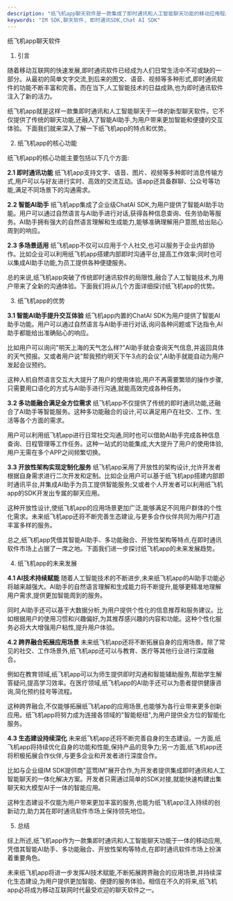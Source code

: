```yaml
---
description: "纸飞机app聊天软件是一款集成了即时通讯和人工智能聊天功能的移动应用程序。本文将深入探讨纸飞机app的特点、优势和未来发展趋势。"
keywords: "IM SDK,聊天软件, 即时通讯SDK,Chat AI SDK"
---
```

纸飞机app聊天软件

1. 引言

随着移动互联网的快速发展,即时通讯软件已经成为人们日常生活中不可或缺的一部分。从最初的简单文字交流,到后来的图文、语音、视频等多种形式,即时通讯软件的功能不断丰富和完善。而在当下,人工智能技术的日益成熟,也为即时通讯软件注入了新的活力。

纸飞机app就是这样一款集即时通讯和人工智能聊天于一体的新型聊天软件。它不仅提供了传统的聊天功能,还融入了智能AI助手,为用户带来更加智能和便捷的交互体验。下面我们就来深入了解一下纸飞机app的特点和优势。

2. 纸飞机app的核心功能

纸飞机app的核心功能主要包括以下几个方面:

**2.1 即时通讯功能**
纸飞机app支持文字、语音、图片、视频等多种即时消息传输方式,用户可以与好友进行实时、高效的交流互动。该app还具备群聊、公众号等功能,满足不同场景下的沟通需求。

**2.2 智能AI助手**
纸飞机app集成了企业级ChatAI SDK,为用户提供了智能AI助手功能。用户可以通过自然语言与AI助手进行对话,获得各种信息查询、任务协助等服务。AI助手拥有强大的自然语言理解和生成能力,能够准确理解用户意图,给出贴心周到的响应。

**2.3 多场景适用**
纸飞机app不仅可以应用于个人社交,也可以服务于企业内部协作。比如企业可以利用纸飞机app搭建内部即时沟通平台,提高工作效率;同时也可以集成AI助手功能,为员工提供各种便捷服务。

总的来说,纸飞机app突破了传统即时通讯软件的局限性,融合了人工智能技术,为用户带来了全新的沟通体验。下面我们将从几个方面详细探讨纸飞机app的优势。

3. 纸飞机app的优势

**3.1 智能AI助手提升交互体验**
纸飞机app内置的ChatAI SDK为用户提供了智能AI助手功能。用户可以通过自然语言与AI助手进行对话,询问各种问题或下达指令,AI助手都能给出准确贴心的响应。

比如用户可以询问"明天上海的天气怎么样?"AI助手就会查询天气信息,并返回具体的天气预报。又或者用户说"帮我预约明天下午3点的会议",AI助手就能自动为用户发起会议预约。

这种人机自然语言交互大大提升了用户的使用体验,用户不再需要繁琐的操作步骤,只需要用口语化的方式与AI助手进行沟通,就能高效完成各种任务。

**3.2 多功能融合满足全方位需求**
纸飞机app不仅提供了传统的即时通讯功能,还融合了AI助手等智能服务。这种多功能融合的设计,可以满足用户在社交、工作、生活等各个方面的需求。

用户可以利用纸飞机app进行日常社交沟通,同时也可以借助AI助手完成各种信息查询、日程管理等工作任务。这种一站式的功能集成,大大提升了用户的使用体验,用户无需在多个APP之间频繁切换。

**3.3 开放性架构实现定制化服务**
纸飞机app采用了开放性的架构设计,允许开发者根据自身需求进行二次开发和定制。比如企业用户可以基于纸飞机app搭建内部即时通讯平台,并集成AI助手为员工提供智能服务;又或者个人开发者可以利用纸飞机app的SDK开发出专属的聊天应用。

这种开放性设计,使纸飞机app的应用场景更加广泛,能够满足不同用户群体的个性化需求。未来纸飞机app还将不断完善生态建设,与更多合作伙伴共同为用户打造丰富多样的服务。

总之,纸飞机app凭借其智能AI助手、多功能融合、开放性架构等特点,在即时通讯软件市场上占据了一席之地。下面我们进一步探讨纸飞机app的未来发展趋势。

4. 纸飞机app的未来发展

**4.1 AI技术持续赋能**
随着人工智能技术的不断进步,未来纸飞机app的AI助手功能必将越来越强大。AI助手的自然语言理解和生成能力将不断提升,能够更精准地理解用户需求,提供更加智能周到的服务。

同时,AI助手还可以基于大数据分析,为用户提供个性化的信息推荐和服务建议。比如根据用户的使用习惯和兴趣偏好,为其推荐感兴趣的内容和功能。这种个性化服务必将大大增强用户粘性,提升用户体验。

**4.2 跨界融合拓展应用场景**
未来纸飞机app还将不断拓展自身的应用场景。除了常见的社交、工作场景外,纸飞机app还可以与教育、医疗等其他行业进行深度融合。

例如在教育领域,纸飞机app可以为师生提供即时沟通和智能辅助服务,帮助学生解答疑问,提高学习效率。在医疗领域,纸飞机app的AI助手还可以为患者提供健康咨询,简化预约挂号等流程。

这种跨界融合,不仅能够拓展纸飞机app的应用场景,也能够为各行业带来更多创新应用。纸飞机app将努力成为连接各领域的"智能枢纽",为用户提供全方位的智能化服务。

**4.3 生态建设持续深化**
未来纸飞机app还将不断完善自身的生态建设。一方面,纸飞机app将持续优化自身的功能和性能,保持产品的竞争力;另一方面,纸飞机app还将积极拓展合作伙伴,与更多企业和开发者进行深度合作。

比如与企业级IM SDK提供商"蓝莺IM"展开合作,为开发者提供集成即时通讯和人工智能聊天的一体化解决方案。开发者只需通过简单的SDK对接,就能快速构建出集聊天和大模型AI于一体的智能应用。

这种生态建设不仅能为用户带来更加丰富的服务,也能为纸飞机app注入持续的创新动力,助力其在即时通讯软件市场上保持领先地位。

5. 总结

综上所述,纸飞机app作为一款集即时通讯和人工智能聊天功能于一体的移动应用,凭借其智能AI助手、多功能融合、开放性架构等特点,在即时通讯软件市场上扮演着重要角色。

未来纸飞机app将进一步发挥AI技术赋能,不断拓展跨界融合的应用场景,并持续深化生态建设,为用户提供更加智能、便捷的服务体验。相信在不久的将来,纸飞机app必将成为移动互联网时代最受欢迎的聊天软件之一。
